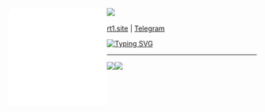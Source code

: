 <img align="left" src="info.svg" heght="90px">
<img src="https://readme-typing-svg.demolab.com?font=Fira+Code&size=28&pause=1000&color=051015&multiline=true&repeat=false&width=435&height=40&lines=Hi%2C+I'm+Artie+%E2%9C%8C%EF%B8%8F">

<a href="https://rt1.site">rt1.site</a> | <a href="https://t.me/rt1prog">Telegram</a>

<a href="https://git.io/typing-svg"><img src="https://readme-typing-svg.demolab.com?font=Fira+Code&size=18&duration=1000&pause=1000&color=051015&multiline=true&width=500&height=100&lines=%3E+Linux+administrator+%26+web+developer;%3E+Below+you+can+see+my+level+of+skills;%23+Please+star+me+)" alt="Typing SVG" /></a>
<hr/>
<img src="https://github-readme-stats.vercel.app/api?username=rt1prog&show_icons=true&theme=transparent&icon_color=D7B500&text_color=333333&hide_border=true" align="left">
<img src="https://github-readme-stats.vercel.app/api/top-langs/?username=rt1prog&layout=compact&theme=transparent&hide_border=true">
